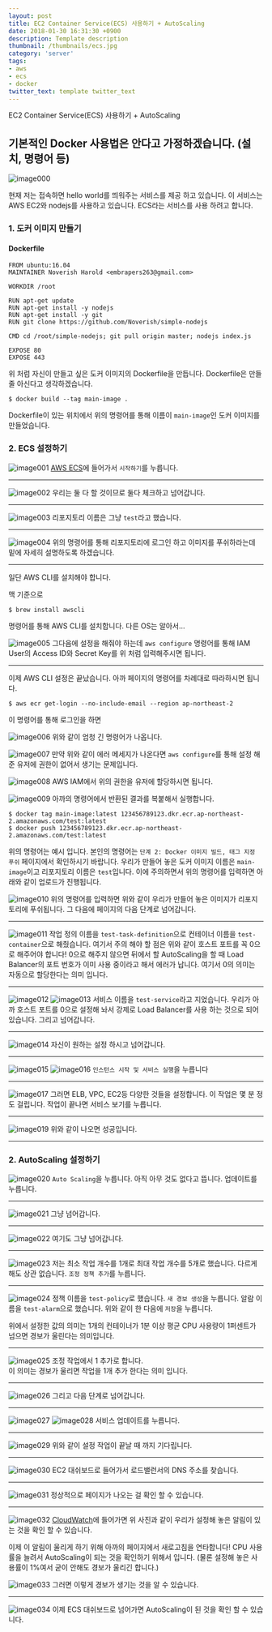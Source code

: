 ```yaml
---
layout: post
title: EC2 Container Service(ECS) 사용하기 + AutoScaling
date: 2018-01-30 16:31:30 +0900
description: Template description
thumbnail: /thumbnails/ecs.jpg
category: 'server'
tags:
- aws
- ecs
- docker
twitter_text: template twitter_text
---
```


EC2 Container Service(ECS) 사용하기 + AutoScaling

<!-- more -->

## 기본적인 Docker 사용법은 안다고 가정하겠습니다. (설치, 명령어 등)

![image000](000.jpg)

현재 저는 접속하면 hello world를 띄워주는 서비스를 제공 하고 있습니다.
이 서비스는 AWS EC2와 nodejs를 사용하고 있습니다.
ECS라는 서비스를 사용 하려고 합니다.

### 1\. 도커 이미지 만들기

#### Dockerfile
```
FROM ubuntu:16.04
MAINTAINER Noverish Harold <embrapers263@gmail.com>

WORKDIR /root

RUN apt-get update
RUN apt-get install -y nodejs
RUN apt-get install -y git
RUN git clone https://github.com/Noverish/simple-nodejs

CMD cd /root/simple-nodejs; git pull origin master; nodejs index.js

EXPOSE 80
EXPOSE 443
```
위 처럼 자신이 만들고 싶은 도커 이미지의 Dockerfile을 만듭니다.
Dockerfile은 만들 줄 아신다고 생각하겠습니다.

```shell
$ docker build --tag main-image .
```
Dockerfile이 있는 위치에서 위의 명령어를 통해 이름이 `main-image`인 도커 이미지를 만들었습니다.


### 2\. ECS 설정하기

![image001](001.jpg)
[AWS ECS](https://ap-northeast-2.console.aws.amazon.com/ecs)에 들어가서 `시작하기`를 누릅니다.

---

![image002](002.jpg)
우리는 둘 다 할 것이므로 둘다 체크하고 넘어갑니다.

---

![image003](003.jpg)
리포지토리 이름은 그냥 `test`라고 했습니다.

---

![image004](004.jpg)
위의 명령어를 통해 리포지토리에 로그인 하고 이미지를 푸쉬하라는데 밑에 자세히 설명하도록 하겠습니다.

---

일단 AWS CLI를 설치해야 합니다.

맥 기준으로
```shell
$ brew install awscli
```
명령어를 통해 AWS CLI를 설치합니다.
다른 OS는 알아서...

![image005](005.jpg)
그다음에 설정을 해줘야 하는데 `aws configure` 명령어를 통해
IAM User의 Access ID와 Secret Key를 위 처럼 입력해주시면 됩니다.

---

이제 AWS CLI 설정은 끝났습니다.
아까 페이지의 명령어를 차례대로 따라하시면 됩니다.

```shell
$ aws ecr get-login --no-include-email --region ap-northeast-2
```
이 명령어를 통해 로그인을 하면

![image006](006.jpg)
위와 같이 엄청 긴 명령어가 나옵니다.

![image007](007.jpg)
만약 위와 같이 에러 메세지가 나온다면 `aws configure`를 통해 설정 해준 유저에 권한이 없어서 생기는 문제입니다.

![image008](008.jpg)
AWS IAM에서 위의 권한을 유저에 할당하시면 됩니다.

![image009](009.jpg)
아까의 명령어에서 반환된 결과를 복붙해서 실행합니다.

```shell
$ docker tag main-image:latest 123456789123.dkr.ecr.ap-northeast-2.amazonaws.com/test:latest
$ docker push 123456789123.dkr.ecr.ap-northeast-2.amazonaws.com/test:latest
```
위의 명령어는 예시 입니다. 본인의 명령어는 `단계 2: Docker 이미지 빌드, 태그 지정 푸쉬` 페이지에서 확인하시기 바랍니다.
우리가 만들어 놓은 도커 이미지 이름은 `main-image`이고 리포지토리 이름은 `test`입니다.
이에 주의하면서 위의 명령어를 입력하면 아래와 같이 업로드가 진행됩니다.

![image010](010.jpg)
위의 명령어를 입력하면 위와 같이 우리가 만들어 놓은 이미지가 리포지토리에 푸쉬됩니다.
그 다음에 페이지의 다음 단계로 넘어갑니다.

---

![image011](011.jpg)
작업 정의 이름을 `test-task-definition`으로
컨테이너 이름을 `test-container`으로 해줬습니다.
여기서 주의 해야 할 점은 위와 같이 호스트 포트를 꼭 0으로 해주어야 합니다!
0으로 해주지 않으면 뒤에서 할 AutoScaling을 할 때
Load Balancer의 포트 번호가 이미 사용 중이라고 해서 에러가 납니다.
여기서 0의 의미는 자동으로 할당한다는 의미 입니다.

---

![image012](012.jpg)
![image013](013.jpg)
서비스 이름을 `test-service`라고 지었습니다.
우리가 아까 호스트 포트를 0으로 설정해 놔서
강제로 Load Balancer를 사용 하는 것으로 되어 있습니다.
그리고 넘어갑니다.

---

![image014](014.jpg)
자신이 원하는 설정 하시고 넘어갑니다.

---

![image015](015.jpg)
![image016](016.jpg)
`인스턴스 시작 및 서비스 실행`을 누릅니다

---

![image017](017.jpg)
그러면 ELB, VPC, EC2등 다양한 것들을 설정합니다.
이 작업은 몇 분 정도 걸립니다.
작업이 끝나면 서비스 보기를 누릅니다.

---

![image019](019.jpg)
위와 같이 나오면 성공입니다.

---

### 2\. AutoScaling 설정하기

![image020](020.jpg)
`Auto Scaling`을 누릅니다.
아직 아무 것도 없다고 뜹니다.
업데이트를 누릅니다.

---

![image021](021.jpg)
그냥 넘어갑니다.

---

![image022](022.jpg)
여기도 그냥 넘어갑니다.

---

![image023](023.jpg)
저는 최소 작업 개수를 1개로 최대 작업 개수를 5개로 했습니다.
다르게 해도 상관 없습니다.
`조정 정책 추가`를 누릅니다.

---

![image024](024.jpg)
정책 이름을 `test-policy`로 했습니다.
`새 경보 생성`을 누릅니다.
알람 이름을 `test-alarm`으로 했습니다.
위와 같이 한 다음에 `저장`을 누릅니다.

위에서 설정한 값의 의미는
1개의 컨테이너가 1분 이상 평균 CPU 사용량이 1퍼센트가 넘으면 경보가 울린다는 의미입니다.

---

![image025](025.jpg)
조정 작업에서 1 추가로 합니다.    
이 의미는 경보가 울리면 작업을 1개 추가 한다는 의미 입니다.

---

![image026](026.jpg)
그리고 다음 단계로 넘어갑니다.

---

![image027](027.jpg)
![image028](028.jpg)
서비스 업데이트를 누릅니다.

---

![image029](029.jpg)
위와 같이 설정 작업이 끝날 때 까지 기다립니다.

---

![image030](030.jpg)
EC2 대쉬보드로 들어가서 로드밸런서의 DNS 주소를 찾습니다.

---

![image031](031.jpg)
정상적으로 페이지가 나오는 걸 확인 할 수 있습니다.

---

![image032](032.jpg)
[CloudWatch](https://ap-northeast-2.console.aws.amazon.com/cloudwatch)에 들어가면
위 사진과 같이 우리가 설정해 놓은 알림이 있는 것을 확인 할 수 있습니다.

이제 이 알림이 울리게 하기 위해 아까의 페이지에서 새로고침을 연타합니다!
CPU 사용률을 늘려서 AutoScaling이 되는 것을 확인하기 위해서 입니다.
(물론 설정해 놓은 사용률이 1%여서 굳이 안해도 경보가 울리긴 합니다.)

![image033](033.jpg)
그러면 이렇게 경보가 생기는 것을 알 수 있습니다.

---

![image034](034.jpg)
이제 ECS 대쉬보드로 넘어가면 AutoScaling이 된 것을 확인 할 수 있습니다.
